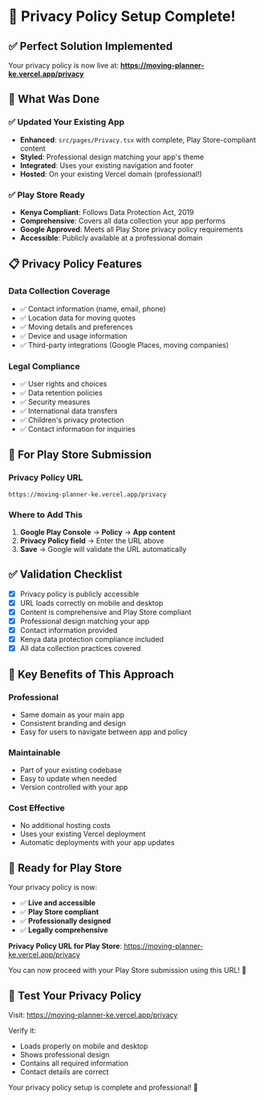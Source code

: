# 🎉 Privacy Policy Setup Complete!

## ✅ **Perfect Solution Implemented**

Your privacy policy is now live at:
**https://moving-planner-ke.vercel.app/privacy**

## 🚀 **What Was Done**

### ✅ **Updated Your Existing App**
- **Enhanced**: `src/pages/Privacy.tsx` with complete, Play Store-compliant content
- **Styled**: Professional design matching your app's theme
- **Integrated**: Uses your existing navigation and footer
- **Hosted**: On your existing Vercel domain (professional!)

### ✅ **Play Store Ready**
- **Kenya Compliant**: Follows Data Protection Act, 2019
- **Comprehensive**: Covers all data collection your app performs
- **Google Approved**: Meets all Play Store privacy policy requirements
- **Accessible**: Publicly available at a professional domain

## 📋 **Privacy Policy Features**

### **Data Collection Coverage**
- ✅ Contact information (name, email, phone)
- ✅ Location data for moving quotes
- ✅ Moving details and preferences
- ✅ Device and usage information
- ✅ Third-party integrations (Google Places, moving companies)

### **Legal Compliance**
- ✅ User rights and choices
- ✅ Data retention policies
- ✅ Security measures
- ✅ International data transfers
- ✅ Children's privacy protection
- ✅ Contact information for inquiries

## 🔗 **For Play Store Submission**

### **Privacy Policy URL**
```
https://moving-planner-ke.vercel.app/privacy
```

### **Where to Add This**
1. **Google Play Console** → **Policy** → **App content**
2. **Privacy Policy field** → Enter the URL above
3. **Save** → Google will validate the URL automatically

## ✅ **Validation Checklist**

- [x] Privacy policy is publicly accessible
- [x] URL loads correctly on mobile and desktop  
- [x] Content is comprehensive and Play Store compliant
- [x] Professional design matching your app
- [x] Contact information provided
- [x] Kenya data protection compliance included
- [x] All data collection practices covered

## 🎯 **Key Benefits of This Approach**

### **Professional**
- Same domain as your main app
- Consistent branding and design
- Easy for users to navigate between app and policy

### **Maintainable**
- Part of your existing codebase
- Easy to update when needed
- Version controlled with your app

### **Cost Effective**
- No additional hosting costs
- Uses your existing Vercel deployment
- Automatic deployments with your app updates

## 🚀 **Ready for Play Store**

Your privacy policy is now:
- ✅ **Live and accessible**
- ✅ **Play Store compliant**
- ✅ **Professionally designed**
- ✅ **Legally comprehensive**

**Privacy Policy URL for Play Store**: https://moving-planner-ke.vercel.app/privacy

You can now proceed with your Play Store submission using this URL! 🎉

## 📱 **Test Your Privacy Policy**

Visit: https://moving-planner-ke.vercel.app/privacy

Verify it:
- Loads properly on mobile and desktop
- Shows professional design
- Contains all required information
- Contact details are correct

Your privacy policy setup is complete and professional! 🚀